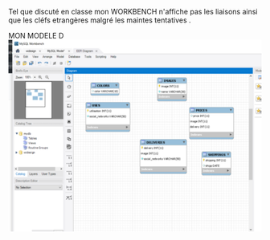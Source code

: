


Tel que discuté en classe mon WORKBENCH n'affiche pas les liaisons ainsi que les cléfs etrangères malgré les maintes tentatives .







MON MODELE D
![image](widesign2.png)

